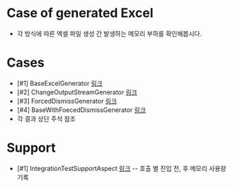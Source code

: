 # Case of generated Excel
- 각 방식에 따른 엑셀 파일 생성 간 발생하는 메모리 부하를 확인해봅시다.

# Cases
- [#1] BaseExcelGenerator [링크](https://github.com/Hounds1/case-of-generate-excel/blob/main/src/main/java/io/generate/excel/application/service/BaseExcelGenerator.java)
- [#2] ChangeOutputStreamGenerator [링크](https://github.com/Hounds1/case-of-generate-excel/blob/main/src/main/java/io/generate/excel/application/service/ChangeOutputStreamGenerator.java)
- [#3] ForcedDismissGenerator [링크](https://github.com/Hounds1/case-of-generate-excel/blob/main/src/main/java/io/generate/excel/application/service/ChangeOutputStreamGenerator.java)
- [#4] BaseWithFoecedDismissGenerator [링크](https://github.com/Hounds1/case-of-generate-excel/blob/main/src/main/java/io/generate/excel/application/service/ChangeOutputStreamGenerator.java)
- 각 결과 상단 주석 참조

# Support
- [#1] IntegrationTestSupportAspect [링크](https://github.com/Hounds1/case-of-generate-excel/blob/main/src/main/java/io/generate/excel/application/utils/support/aspect/IntegrationTestSupportAspect.java)
-- 호출 별 진입 전, 후 메모리 사용량 기록
